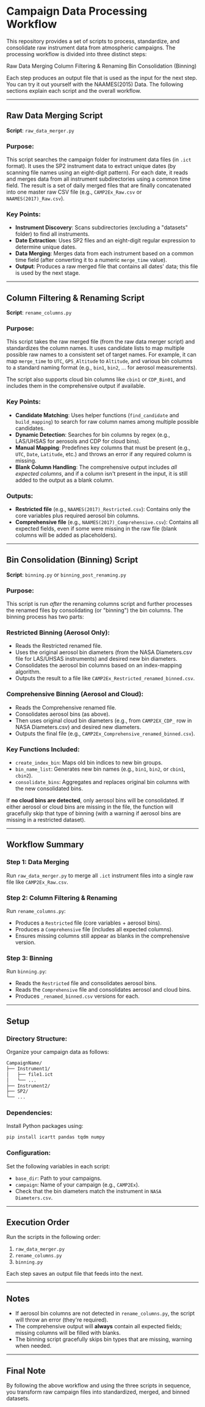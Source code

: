 # Campaign Data Processing Workflow 
This repository provides a set of scripts to process, standardize, and consolidate raw instrument data from atmospheric campaigns. The processing workflow is divided into three distinct steps:

Raw Data Merging
Column Filtering & Renaming
Bin Consolidation (Binning)

Each step produces an output file that is used as the input for the next step. You can try it out yourself with the NAAMES(2015) Data. The following sections explain each script and the overall workflow.

---

## Raw Data Merging Script 
**Script**: `raw_data_merger.py`

### Purpose:
This script searches the campaign folder for instrument data files (in `.ict` format). It uses the SP2 instrument data to extract unique dates (by scanning file names using an eight-digit pattern). For each date, it reads and merges data from all instrument subdirectories using a common time field. The result is a set of daily merged files that are finally concatenated into one master raw CSV file (e.g., `CAMP2Ex_Raw.csv` or `NAAMES(2017)_Raw.csv`).

### Key Points:
- **Instrument Discovery**: Scans subdirectories (excluding a "datasets" folder) to find all instruments.
- **Date Extraction**: Uses SP2 files and an eight-digit regular expression to determine unique dates.
- **Data Merging**: Merges data from each instrument based on a common time field (after converting it to a numeric `merge_time` value).
- **Output**: Produces a raw merged file that contains all dates' data; this file is used by the next stage.

---

## Column Filtering & Renaming Script
**Script**: `rename_columns.py`

### Purpose:
This script takes the raw merged file (from the raw data merger script) and standardizes the column names. It uses candidate lists to map multiple possible raw names to a consistent set of target names. For example, it can map `merge_time` to `UTC`, `GPS_Altitude` to `Altitude`, and various bin columns to a standard naming format (e.g., `bin1`, `bin2`, … for aerosol measurements).

The script also supports cloud bin columns like `cbin1` or `CDP_Bin01`, and includes them in the comprehensive output if available.

### Key Points:
- **Candidate Matching**: Uses helper functions (`find_candidate` and `build_mapping`) to search for raw column names among multiple possible candidates.
- **Dynamic Detection**: Searches for bin columns by regex (e.g., LAS/UHSAS for aerosols and CDP for cloud bins).
- **Manual Mapping**: Predefines key columns that must be present (e.g., `UTC`, `Date`, `Latitude`, etc.) and throws an error if any required column is missing.
- **Blank Column Handling**: The comprehensive output includes *all expected columns*, and if a column isn't present in the input, it is still added to the output as a blank column.

### Outputs:
- **Restricted file** (e.g., `NAAMES(2017)_Restricted.csv`): Contains only the core variables plus required aerosol bin columns.
- **Comprehensive file** (e.g., `NAAMES(2017)_Comprehensive.csv`): Contains all expected fields, even if some were missing in the raw file (blank columns will be added as placeholders).

---

## Bin Consolidation (Binning) Script
**Script**: `binning.py` or `binning_post_renaming.py`

### Purpose:
This script is run *after* the renaming columns script and further processes the renamed files by consolidating (or "binning") the bin columns. The binning process has two parts:

### Restricted Binning (Aerosol Only):
- Reads the Restricted renamed file.
- Uses the original aerosol bin diameters (from the NASA Diameters.csv file for LAS/UHSAS instruments) and desired new bin diameters.
- Consolidates the aerosol bin columns based on an index-mapping algorithm.
- Outputs the result to a file like `CAMP2Ex_Restricted_renamed_binned.csv`.

### Comprehensive Binning (Aerosol and Cloud):
- Reads the Comprehensive renamed file.
- Consolidates aerosol bins (as above).
- Then uses original cloud bin diameters (e.g., from `CAMP2EX_CDP_` row in NASA Diameters.csv) and desired new diameters.
- Outputs the final file (e.g., `CAMP2Ex_Comprehensive_renamed_binned.csv`).

### Key Functions Included:
- `create_index_bin`: Maps old bin indices to new bin groups.
- `bin_name_list`: Generates new bin names (e.g., `bin1`, `bin2`, or `cbin1`, `cbin2`).
- `consolidate_bins`: Aggregates and replaces original bin columns with the new consolidated bins.

If **no cloud bins are detected**, only aerosol bins will be consolidated. If either aerosol or cloud bins are missing in the file, the function will gracefully skip that type of binning (with a warning if aerosol bins are missing in a restricted dataset).

---

## Workflow Summary

### Step 1: Data Merging
Run `raw_data_merger.py` to merge all `.ict` instrument files into a single raw file like `CAMP2Ex_Raw.csv`.

### Step 2: Column Filtering & Renaming
Run `rename_columns.py`:
- Produces a `Restricted` file (core variables + aerosol bins).
- Produces a `Comprehensive` file (includes all expected columns).
- Ensures missing columns still appear as blanks in the comprehensive version.

### Step 3: Binning
Run `binning.py`:
- Reads the `Restricted` file and consolidates aerosol bins.
- Reads the `Comprehensive` file and consolidates aerosol and cloud bins.
- Produces `_renamed_binned.csv` versions for each.

---

## Setup

### Directory Structure:
Organize your campaign data as follows:

```bash
CampaignName/
├── Instrument1/
│   ├── file1.ict
│   └── ...
├── Instrument2/
├── SP2/
└── ...
```

### Dependencies:
Install Python packages using:
```bash
pip install icartt pandas tqdm numpy
```

### Configuration:
Set the following variables in each script:
- `base_dir`: Path to your campaigns.
- `campaign`: Name of your campaign (e.g., `CAMP2Ex`).
- Check that the bin diameters match the instrument in `NASA Diameters.csv`.

---

## Execution Order
Run the scripts in the following order:
1. `raw_data_merger.py`
2. `rename_columns.py`
3. `binning.py`

Each step saves an output file that feeds into the next.

---

## Notes
- If aerosol bin columns are not detected in `rename_columns.py`, the script will throw an error (they're required).
- The comprehensive output will **always** contain all expected fields; missing columns will be filled with blanks.
- The binning script gracefully skips bin types that are missing, warning when needed.

---

## Final Note
By following the above workflow and using the three scripts in sequence, you transform raw campaign files into standardized, merged, and binned datasets.
